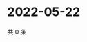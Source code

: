 # 2022-05-22

共 0 条

<!-- BEGIN WEIBO -->
<!-- 最后更新时间 Sun May 22 2022 16:01:11 GMT+0800 (China Standard Time) -->

<!-- END WEIBO -->
